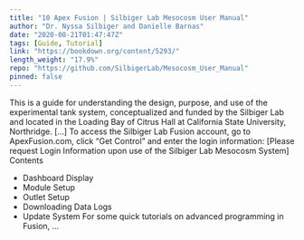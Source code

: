 ```yaml
---
title: "10 Apex Fusion | Silbiger Lab Mesocosm User Manual"
author: "Dr. Nyssa Silbiger and Danielle Barnas"
date: "2020-08-21T01:47:47Z"
tags: [Guide, Tutorial]
link: "https://bookdown.org/content/5293/"
length_weight: "17.9%"
repo: "https://github.com/SilbigerLab/Mesocosm_User_Manual"
pinned: false
---
```


This is a guide for understanding the design, purpose, and use of the experimental tank system, conceptualized and funded by the Silbiger Lab and located in the Loading Bay of Citrus Hall at California State University, Northridge. [...] To access the Silbiger Lab Fusion account, go to ApexFusion.com, click “Get Control” and enter the login information:
[Please request Login Information upon use of the Silbiger Lab Mesocosm System] Contents
- Dashboard Display
- Module Setup
- Outlet Setup
- Downloading Data Logs
- Update System For some quick tutorials on advanced programming in Fusion, ...
